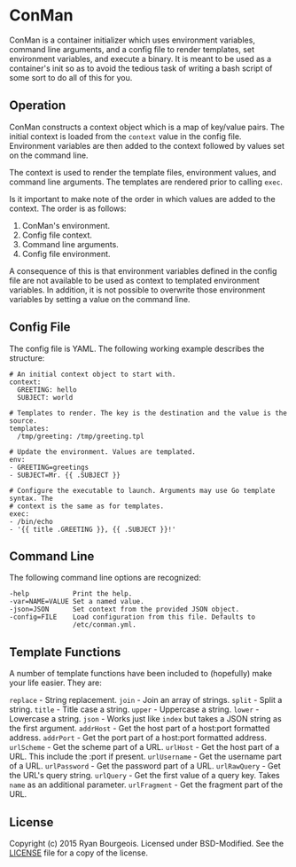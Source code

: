 ConMan
======
ConMan is a container initializer which uses environment variables, command
line arguments, and a config file to render templates, set environment
variables, and execute a binary. It is meant to be used as a container's init
so as to avoid the tedious task of writing a bash script of some sort to do all
of this for you.

Operation
---------
ConMan constructs a context object which is a map of key/value pairs. The
initial context is loaded from the `context` value in the config file.
Environment variables are then added to the context followed by values set on
the command line.

The context is used to render the template files, environment values, and
command line arguments. The templates are rendered prior to calling `exec`.

Is it important to make note of the order in which values are added to the
context. The order is as follows:

1. ConMan's environment.
2. Config file context.
3. Command line arguments.
4. Config file environment.

A consequence of this is that environment variables defined in the config file
are not available to be used as context to templated environment variables. In
addition, it is not possible to overwrite those environment variables by
setting a value on the command line.

Config File
-----------
The config file is YAML. The following working example describes the structure:

    # An initial context object to start with.
    context:
      GREETING: hello
      SUBJECT: world

    # Templates to render. The key is the destination and the value is the source.
    templates:
      /tmp/greeting: /tmp/greeting.tpl

    # Update the environment. Values are templated.
    env:
    - GREETING=greetings
    - SUBJECT=Mr. {{ .SUBJECT }}

    # Configure the executable to launch. Arguments may use Go template syntax. The
    # context is the same as for templates.
    exec:
    - /bin/echo
    - '{{ title .GREETING }}, {{ .SUBJECT }}!'

Command Line
------------
The following command line options are recognized:

    -help           Print the help.
    -var=NAME=VALUE Set a named value.
    -json=JSON      Set context from the provided JSON object.
    -config=FILE    Load configuration from this file. Defaults to
                    /etc/conman.yml.

Template Functions
------------------
A number of template functions have been included to (hopefully) make your life
easier. They are:

`replace` - String replacement.
`join` - Join an array of strings.
`split` - Split a string.
`title` - Title case a string.
`upper` - Uppercase a string.
`lower` - Lowercase a string.
`json` - Works just like `index` but takes a JSON string as the first argument.
`addrHost` - Get the host part of a host:port formatted address.
`addrPort` - Get the port part of a host:port formatted address.
`urlScheme` - Get the scheme part of a URL.
`urlHost` - Get the host part of a URL. This include the :port if present.
`urlUsername` - Get the username part of a URL.
`urlPassword` - Get the password part of a URL.
`urlRawQuery` - Get the URL's query string.
`urlQuery` - Get the first value of a query key. Takes `name` as an additional parameter.
`urlFragment` - Get the fragment part of the URL.

License
-------
Copyright (c) 2015 Ryan Bourgeois. Licensed under BSD-Modified. See the
[LICENSE][1] file for a copy of the license.

[1]: https://raw.githubusercontent.com/BlueDragonX/conman/master/LICENSE "Sentinel License"
